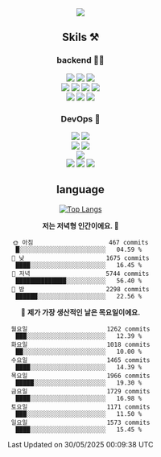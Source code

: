 <div align="center">

<a href="https://hhpluscertificateofcompletion.oopy.io/">
  <img src="https://static.spartacodingclub.kr/hanghae99/plus/completion/badge_black.svg" />
</a>

## Skils ⚒️

### backend 🧑‍💻
  
<img src="https://img.shields.io/badge/Java-FF6600?style=flat-square&logo=buymeacoffee&logoColor=white"/>
<img src="https://img.shields.io/badge/Go-0099FF?style=flat-square&logo=go&logoColor=white"/>
<img src="https://img.shields.io/badge/Kotlin-7F52FF?style=flat-square&logo=kotlin&logoColor=white"/>
  
  
<br />
  
<img src="https://img.shields.io/badge/Spring-339933?style=flat-square&logo=Spring&logoColor=white"/>
<img src="https://img.shields.io/badge/Spring Boot-339933?style=flat-square&logo=Spring Boot&logoColor=white"/>
<img src="https://img.shields.io/badge/Spring Security-339933?style=flat-square&logo=Spring Security&logoColor=white"/>
  
<img src="https://img.shields.io/badge/Spring Data JPA-339933?style=flat-square&logo=Hibernate&logoColor=white"/>

<br />
  
  <img src="https://img.shields.io/badge/mysql-0099FF?style=flat-square&logo=mysql&logoColor=white"/>
  <img src="https://img.shields.io/badge/mariadb-0099FF?style=flat-square&logo=mariadb&logoColor=white"/>
  <img src="https://img.shields.io/badge/mongoDB-47A248?style=flat-square&logo=mongodb&logoColor=white"/>
  
  
### DevOps 🚀
  
  <img src="https://img.shields.io/badge/docker-2496ED?style=flat-square&logo=docker&logoColor=white"/>
  <img src="https://img.shields.io/badge/kubernetes-326CE5?style=flat-square&logo=kubernetes&logoColor=white"/>
  
  <br />
  
  <img src="https://img.shields.io/badge/Github Actions-2088FF?style=flat-square&logo=githubactions&logoColor=white"/>
  <img src="https://img.shields.io/badge/Jenkins-D24939?style=flat-square&logo=jenkins&logoColor=white"/>
  
  
  <br />
  <img src="https://img.shields.io/badge/terraform-7B42BC?style=flat-square&logo=terraform&logoColor=white"/>
  
  <br />
  <img src="https://img.shields.io/badge/Amazon AWS-232F3E?style=flat-square&logo=Amazon AWS&logoColor=white"/>

  <img src="https://img.shields.io/badge/GCP-4285F4?style=flat-square&logo=googlecloud&logoColor=white"/>
  <img src="https://img.shields.io/badge/NCP-03C75A?style=flat-square&logo=naver&logoColor=white"/>
  
  
## language

[![Top Langs](https://github-readme-stats.vercel.app/api/top-langs/?username=zxcv9203&hide=html&exclude_repo=zxcv9203.github.io,golB&theme=grate-gatsby)](https://github.com/zxcv9203/github-readme-stats)
  
<!--START_SECTION:waka-->
**저는 저녁형 인간이에요. 🦉** 

```text
🌞 아침                     467 commits         █░░░░░░░░░░░░░░░░░░░░░░░░   04.59 % 
🌆 낮　                     1675 commits        ████░░░░░░░░░░░░░░░░░░░░░   16.45 % 
🌃 저녁                     5744 commits        ██████████████░░░░░░░░░░░   56.40 % 
🌙 밤　                     2298 commits        ██████░░░░░░░░░░░░░░░░░░░   22.56 % 
```
📅 **제가 가장 생산적인 날은 목요일이에요.** 

```text
월요일                      1262 commits        ███░░░░░░░░░░░░░░░░░░░░░░   12.39 % 
화요일                      1018 commits        ██░░░░░░░░░░░░░░░░░░░░░░░   10.00 % 
수요일                      1465 commits        ████░░░░░░░░░░░░░░░░░░░░░   14.39 % 
목요일                      1966 commits        █████░░░░░░░░░░░░░░░░░░░░   19.30 % 
금요일                      1729 commits        ████░░░░░░░░░░░░░░░░░░░░░   16.98 % 
토요일                      1171 commits        ███░░░░░░░░░░░░░░░░░░░░░░   11.50 % 
일요일                      1573 commits        ████░░░░░░░░░░░░░░░░░░░░░   15.45 % 
```



 Last Updated on 30/05/2025 00:09:38 UTC
<!--END_SECTION:waka-->
  
</div>

